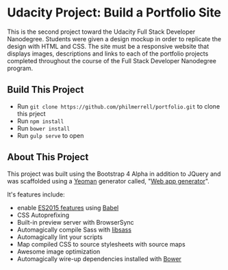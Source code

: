 # Udacity Project: Build a Portfolio Site
This is the second project toward the Udacity Full Stack Developer Nanodegree. Students were given a design mockup 
in order to replicate the design with HTML and CSS. The site must be a responsive website that displays images, 
descriptions and links to each of the portfolio projects completed throughout the course of the Full Stack Developer 
Nanodegree program.

## Build This Project
- Run `git clone https://github.com/philmerrell/portfolio.git` to clone this prject
- Run `npm install`
- Run `bower install`
- Run `gulp serve` to open

## About This Project
This project was built using the Bootstrap 4 Alpha in addition to JQuery and was scaffolded using a 
[Yeoman](https://github.com/yeoman/) generator called, "[Web app generator](https://github.com/yeoman/generator-webapp)". 

It's features include:
* enable [ES2015 features](https://babeljs.io/docs/learn-es2015/) using [Babel](https://babeljs.io)
* CSS Autoprefixing
* Built-in preview server with BrowserSync
* Automagically compile Sass with [libsass](http://libsass.org)
* Automagically lint your scripts
* Map compiled CSS to source stylesheets with source maps
* Awesome image optimization
* Automagically wire-up dependencies installed with [Bower](http://bower.io)
